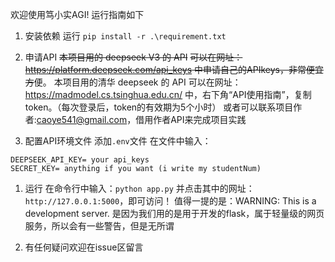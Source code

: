 欢迎使用笃小实AGI!
运行指南如下

1. 安装依赖
运行 `pip install -r .\requirement.txt`

2. 申请API
~~本项目用的 deepseek V3 的 API~~
~~可以在网址：https://platform.deepseek.com/api_keys 中申请自己的APIkeys，非常便宜方~~便。
本项目用的清华 deepseek 的 API
可以在网址：https://madmodel.cs.tsinghua.edu.cn/ 中，右下角“API使用指南”，复制token。（每次登录后，token的有效期为5个小时）
或者可以联系项目作者:caoye541@gmail.com，借用作者API来完成项目实践

1. 配置API环境文件
添加`.env`文件
在文件中输入：
```
DEEPSEEK_API_KEY= your api_keys
SECRET_KEY= anything if you want (i write my studentNum)
```

1. 运行
在命令行中输入：`python app.py`
并点击其中的网址：`http://127.0.0.1:5000`，即可访问！
值得一提的是：WARNING: This is a development server. 是因为我们用的是用于开发的flask，属于轻量级的网页服务，所以会有一些警告，但是无所谓

1. 有任何疑问欢迎在issue区留言
